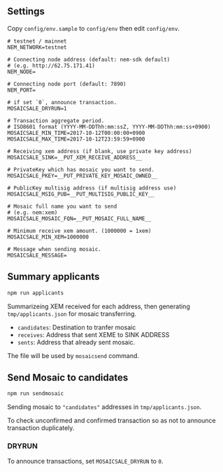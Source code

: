 ## Settings

Copy `config/env.sample` to `config/env` then edit `config/env`.

```
# testnet / mainnet
NEM_NETWORK=testnet

# Connecting node address (default: nem-sdk default)
# (e.g. http://62.75.171.41)
NEM_NODE=

# Connecting node port (default: 7890)
NEM_PORT=

# if set `0`, announce transaction.
MOSAICSALE_DRYRUN=1

# Transaction aggregate period.
# ISO8601 format (YYYY-MM-DDThh:mm:ssZ, YYYY-MM-DDThh:mm:ss+0900)
MOSAICSALE_MIN_TIME=2017-10-12T00:00:00+0900
MOSAICSALE_MAX_TIME=2017-10-12T23:59:59+0900

# Receiving xem address (if blank, use private key address)
MOSAICSALE_SINK=__PUT_XEM_RECEIVE_ADDRESS__

# PrivateKey which has mosaic you want to send.
MOSAICSALE_PKEY=__PUT_PRIVATE_KEY_MOSAIC_OWNED__

# PublicKey multisig address (if multisig address use)
MOSAICSALE_MSIG_PUB=__PUT_MULTISIG_PUBLIC_KEY__

# Mosaic full name you want to send
# (e.g. nem:xem)
MOSAICSALE_MOSAIC_FQN=__PUT_MOSAIC_FULL_NAME__

# Minimum receive xem amount. (1000000 = 1xem)
MOSAICSALE_MIN_XEM=1000000

# Message when sending mosaic.
MOSAICSALE_MESSAGE=
```

## Summary applicants

```bash
npm run applicants
```

Summarizeing XEM received for each address, then generating `tmp/applicants.json` for mosaic transferring.

* `candidates`: Destination to tranfer mosaic
* `receives`: Address that sent XEME to SINK ADDRESS
* `sents`: Address that already sent mosaic.

The file will be used by `mosaicsend` command.

## Send Mosaic to candidates

```bash
npm run sendmosaic
```

Sending mosaic to `"candidates"` addresses in `tmp/applicants.json`.

To check unconfirmed and confirmed transaction so as not to announce transaction duplicately.

### DRYRUN

To announce transactions, set `MOSAICSALE_DRYRUN` to `0`.
